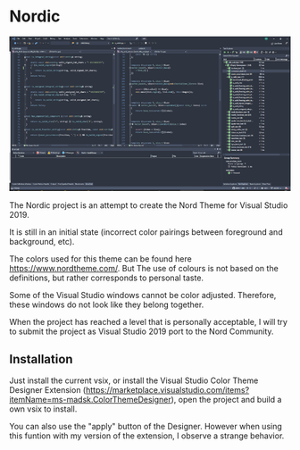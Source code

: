 # Nordic

![alt text](./nordic.png)


The Nordic project is an attempt to create the Nord Theme for Visual Studio 2019. 

It is still in an initial state (incorrect color pairings between foreground and background, etc).

The colors used for this theme can be found here https://www.nordtheme.com/.
But The use of colours is not based on the definitions, but rather corresponds to personal taste.

Some of the Visual Studio windows cannot be color adjusted. Therefore, these windows do not look like they belong together.

When the project has reached a level that is personally acceptable, I will try to submit the project as Visual Studio 2019 port to the Nord Community.


## Installation

Just install the current vsix, or install the Visual Studio Color Theme Designer Extension (https://marketplace.visualstudio.com/items?itemName=ms-madsk.ColorThemeDesigner), open the project and build a own vsix to install. 

You can also use the "apply" button of the Designer. However when using this funtion with my version of the extension, I observe a strange behavior.
